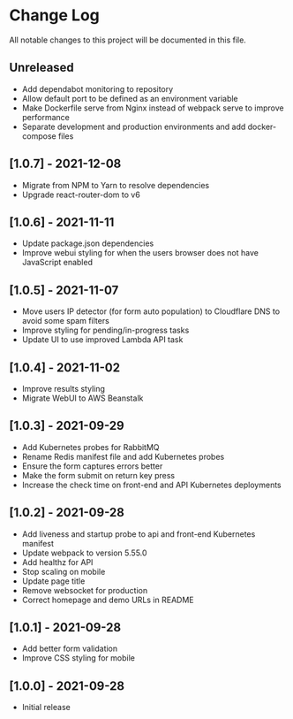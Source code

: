 # Change Log

All notable changes to this project will be documented in this file.

## Unreleased

- Add dependabot monitoring to repository
- Allow default port to be defined as an environment variable
- Make Dockerfile serve from Nginx instead of webpack serve to improve performance
- Separate development and production environments and add docker-compose files

## [1.0.7] - 2021-12-08

- Migrate from NPM to Yarn to resolve dependencies
- Upgrade react-router-dom to v6

## [1.0.6] - 2021-11-11

- Update package.json dependencies
- Improve webui styling for when the users browser does not have JavaScript enabled

## [1.0.5] - 2021-11-07

- Move users IP detector (for form auto population) to Cloudflare DNS to avoid some spam filters
- Improve styling for pending/in-progress tasks
- Update UI to use improved Lambda API task

## [1.0.4] - 2021-11-02

- Improve results styling
- Migrate WebUI to AWS Beanstalk

## [1.0.3] - 2021-09-29

- Add Kubernetes probes for RabbitMQ
- Rename Redis manifest file and add Kubernetes probes
- Ensure the form captures errors better
- Make the form submit on return key press
- Increase the check time on front-end and API Kubernetes deployments

## [1.0.2] - 2021-09-28

- Add liveness and startup probe to api and front-end Kubernetes manifest
- Update webpack to version 5.55.0
- Add healthz for API
- Stop scaling on mobile
- Update page title
- Remove websocket for production
- Correct homepage and demo URLs in README

## [1.0.1] - 2021-09-28

- Add better form validation
- Improve CSS styling for mobile

## [1.0.0] - 2021-09-28

- Initial release

